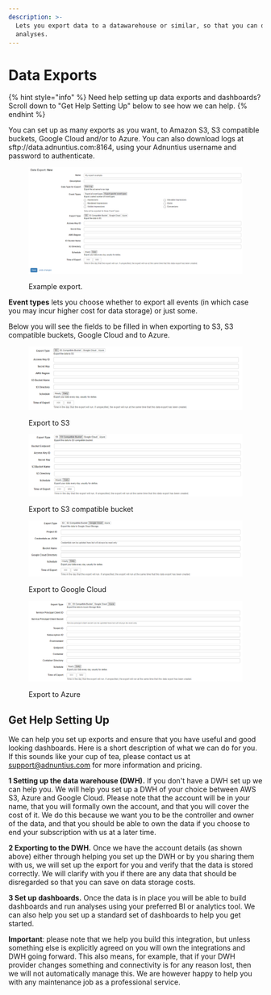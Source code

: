 ```yaml
---
description: >-
  Lets you export data to a datawarehouse or similar, so that you can do deep
  analyses.
---
```


# Data Exports

{% hint style="info" %}
Need help setting up data exports and dashboards? Scroll down to "Get Help Setting Up" below to see how we can help.
{% endhint %}

You can set up as many exports as you want, to Amazon S3, S3 compatible buckets, Google Cloud and/or to Azure. You can also download logs at sftp://data.adnuntius.com:8164, using your Adnuntius username and password to authenticate.&#x20;

<figure><img src="../../../.gitbook/assets/202210 Exports.png" alt=""><figcaption><p>Example export.</p></figcaption></figure>

**Event types** lets you choose whether to export all events (in which case you may incur higher cost for data storage) or just some.&#x20;

Below you will see the fields to be filled in when exporting to S3, S3 compatible buckets, Google Cloud and to Azure.&#x20;

<figure><img src="../../../.gitbook/assets/202207 Exports - S3.png" alt=""><figcaption><p>Export to S3</p></figcaption></figure>

<figure><img src="../../../.gitbook/assets/202210 Exports - S3 Compatible (1).png" alt=""><figcaption><p>Export to S3 compatible bucket</p></figcaption></figure>

<figure><img src="../../../.gitbook/assets/202210 Exports - Google Cloud (1).png" alt=""><figcaption><p>Export to Google Cloud</p></figcaption></figure>

<figure><img src="../../../.gitbook/assets/202210 Exports - Azure.png" alt=""><figcaption><p>Export to Azure</p></figcaption></figure>

## Get Help Setting Up

We can help you set up exports and ensure that you have useful and good looking dashboards. Here is a short description of what we can do for you. If this sounds like your cup of tea, please contact us at [support@adnuntius.com](mailto:support@adnuntius.com) for more information and pricing.

**1 Setting up the data warehouse (DWH).** If you don't have a DWH set up we can help you. We will help you set up a DWH of your choice between AWS S3, Azure and Google Cloud. Please note that the account will be in your name, that you will formally own the account, and that you will cover the cost of it. We do this because we want you to be the controller and owner of the data, and that you should be able to own the data if you choose to end your subscription with us at a later time.&#x20;

**2 Exporting to the DWH.** Once we have the account details (as shown above) either through helping you set up the DWH or by you sharing them with us, we will set up the export for you and verify that the data is stored correctly. We will clarify with you if there are any data that should be disregarded so that you can save on data storage costs.

**3 Set up dashboards.** Once the data is in place you will be able to build dashboards and run analyses using your preferred BI or analytics tool. We can also help you set up a standard set of dashboards to help you get started.&#x20;

**Important**: please note that we help you build this integration, but unless something else is explicitly agreed on you will own the integrations and DWH going forward. This also means, for example, that if your DWH provider changes something and connectivity is for any reason lost, then we will not automatically manage this. We are however happy to help you with any maintenance job as a professional service.&#x20;
